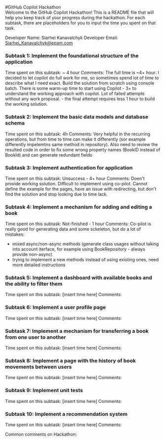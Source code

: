 #GitHub Copilot Hackathon  
Welcome to the GitHub Copilot Hackathon! This is a README file that will help you keep track of your progress during the hackathon. For each subtask, there are placeholders for you to input the time you spent on that task.

Developer Name: Siarhei Kanavalchyk
Developer Email: Siarhei_Kanavalchyk@epam.com   

### Subtask 1: Implement the foundational structure of the application
Time spent on this subtask: ~ 4 hour
Comments:
    The full time is ~4+ hour:
        I decided to let copilot do full work for me, so sometimes spend lot of time to describe what I need exact. Build the solution from scratch using console batch. There is some warm-up time to start using Copilot
        - 3+ to understand the working approach with copilot. Lot of failed attempts without any work proposal. 
        - the final attempt requires less 1 hour to build the working solution.

### Subtask 2: Implement the basic data models and database schema
Time spent on this subtask: 4h
Comments: Very helpful in the recurring operations, but from time to time can make it differently (sor example differently impelemtns same method in repository). Also need to review the resulted code in order to fix some wrong property names (BookID instead of BookId) and can generate redundant fields

### Subtask 3: Implement authentication for application
Time spent on this subtask: Unsuccess - 4+ hour
Comments: Doen't provide working solution. Difficult to implement using co-pilot. Cannot define the example for the pages, have an issue with redirecting, but don't find the solution and stop looking due to time lack. 

### Subtask 4: Implement a mechanism for adding and editing a book
Time spent on this subtask: Not-finished - 1 hour
Comments: Co-pilot is really good for generating data and some sckeleton, but do a lot of mistakes:
 - mixed async/non-async methods (generate class usages without taking into account iterface, for example using BookRepository - always provide non-async)
 - trying to implement a new methods instead of using existing ones, need more detailed instructions

### Subtask 5: Implement a dashboard with available books and the ability to filter them
Time spent on this subtask: [insert time here]
Comments: 

### Subtask 6: Implement a user profile page 
Time spent on this subtask: [insert time here]
Comments: 

### Subtask 7: Implement a mechanism for transferring a book from one user to another
Time spent on this subtask: [insert time here]
Comments: 

### Subtask 8: Implement a page with the history of book movements between users
Time spent on this subtask: [insert time here]
Comments: 

### Subtask 9: Implement unit tests
Time spent on this subtask: [insert time here]
Comments: 

### Subtask 10: Implement a recommendation system 
Time spent on this subtask: [insert time here]
Comments: 

Common comments on Hackathon: